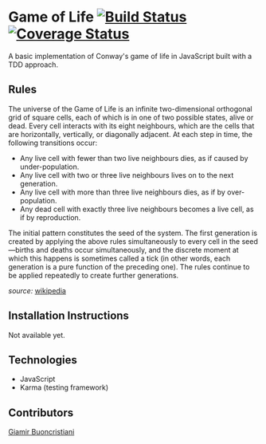 # Game of Life [![Build Status](https://travis-ci.org/giamir/game_of_life_js.svg?branch=master)](https://travis-ci.org/giamir/game_of_life_js) [![Coverage Status](https://coveralls.io/repos/github/giamir/game_of_life_js/badge.svg?branch=master)](https://coveralls.io/github/giamir/game_of_life_js?branch=master)

A basic implementation of Conway's game of life in JavaScript built with a TDD approach.

## Rules

The universe of the Game of Life is an infinite two-dimensional orthogonal grid of square cells, each of which is in one of two possible states, alive or dead. Every cell interacts with its eight neighbours, which are the cells that are horizontally, vertically, or diagonally adjacent. At each step in time, the following transitions occur:

* Any live cell with fewer than two live neighbours dies, as if caused by under-population.
* Any live cell with two or three live neighbours lives on to the next generation.
* Any live cell with more than three live neighbours dies, as if by over-population.
* Any dead cell with exactly three live neighbours becomes a live cell, as if by reproduction.

The initial pattern constitutes the seed of the system. The first generation is created by applying the above rules simultaneously to every cell in the seed—births and deaths occur simultaneously, and the discrete moment at which this happens is sometimes called a tick (in other words, each generation is a pure function of the preceding one). The rules continue to be applied repeatedly to create further generations.


_source:_ [wikipedia](https://en.wikipedia.org/wiki/Conway%27s_Game_of_Life)

## Installation Instructions

Not available yet.

## Technologies

* JavaScript
* Karma (testing framework)

## Contributors

[Giamir Buoncristiani](https://github.com/giamir)
